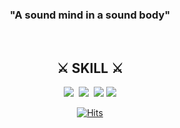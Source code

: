<div align="center">
<h3> "A sound mind in a sound body" </h3>
<br>

<h2> ⚔️ SKILL ⚔️</h2>
<img src="https://img.shields.io/badge/SwiftUI-F05138?style=plastic-square&logo=Swift&logoColor=white"/></a>&nbsp
<img src="https://img.shields.io/badge/UIKit-2396F3?style=plastic-square&logo=Uikit&logoColor=white"/></a>&nbsp
<img src="https://img.shields.io/badge/Xcode-147EFB?style=flat&logo=Xcode&logoColor=white">
<img src="https://img.shields.io/badge/Github-181717?style=flat&logo=Xcode&logoColor=white">

<br>

[![Hits](https://hits.seeyoufarm.com/api/count/incr/badge.svg?url=https%3A%2F%2Fgithub.com%2Fha-ny&count_bg=%2379C83D&title_bg=%23555555&icon=&icon_color=%23E7E7E7&title=hits&edge_flat=false)](https://hits.seeyoufarm.com)
